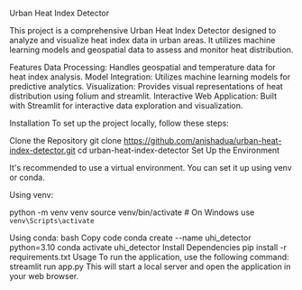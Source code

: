Urban Heat Index Detector

This project is a comprehensive Urban Heat Index Detector designed to analyze and visualize heat index data in urban areas. It utilizes machine learning models and geospatial data to assess and monitor heat distribution.

Features
Data Processing: Handles geospatial and temperature data for heat index analysis.
Model Integration: Utilizes machine learning models for predictive analytics.
Visualization: Provides visual representations of heat distribution using folium and streamlit.
Interactive Web Application: Built with Streamlit for interactive data exploration and visualization.

Installation
To set up the project locally, follow these steps:

Clone the Repository
git clone https://github.com/anishadua/urban-heat-index-detector.git
cd urban-heat-index-detector
Set Up the Environment

It's recommended to use a virtual environment. You can set it up using venv or conda.

Using venv:

python -m venv venv
source venv/bin/activate  # On Windows use `venv\Scripts\activate`

Using conda:
bash
Copy code
conda create --name uhi_detector python=3.10
conda activate uhi_detector
Install Dependencies
pip install -r requirements.txt
Usage
To run the application, use the following command:
streamlit run app.py
This will start a local server and open the application in your web browser.
